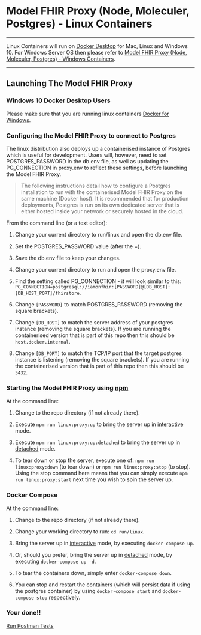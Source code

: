 # Model FHIR Proxy (Node, Moleculer, Postgres) - Linux Containers

---

Linux Containers will run on [Docker Desktop](https://www.docker.com/products/docker-desktop) for Mac, Linux and Windows 10. For Windows Server OS then please refer to [Model FHIR Proxy (Node, Moleculer, Postgres) - Windows Containers](windows.md).

---

## Launching The Model FHIR Proxy

### Windows 10 Docker Desktop Users
Please make sure that you are running linux containers [Docker for Windows](https://docs.docker.com/docker-for-windows/#switch-between-windows-and-linux-containers).

### Configuring the Model FHIR Proxy to connect to Postgres
The linux distribution also deploys up a containerised instance of Postgres which is useful for development. Users will, however, need to set POSTGRES_PASSWORD in the db.env file, as well as updating the PG_CONNECTION in proxy.env to reflect these settings, before launching the Model FHIR Proxy.

> The following instructions detail how to configure a Postgres installation to run with the containerised Model FHIR Proxy on the same machine (Docker host). It is recommended that for production deployments, Postgres is run on its own dedicated server that is either hosted inside your network or securely hosted in the cloud.

From the command line (or a text editor):

1. Change your current directory to run/linux and open the db.env file.

2. Set the POSTGRES_PASSWORD value (after the =).

3. Save the db.env file to keep your changes.

4. Change your current directory to run and open the proxy.env file.

5. Find the setting called PG_CONNECTION - it will look similar to this: `PG_CONNECTION=postgresql://iamonfhir:[PASSWORD]@[DB_HOST]:[DB_HOST_PORT]/fhirstore`.

6. Change `[PASSWORD]` to match POSTGRES_PASSWORD (removing the square brackets).

7. Change `[DB_HOST]` to match the server address of your postgres instance (removing the square brackets). If you are running the containerised version that is part of this repo then this should be `host.docker.internal`.

8. Change `[DB_PORT]` to match the TCP/IP port that the target postgres instance is listening (removing the square brackets). If you are running the containerised version that is part of this repo then this should be `5432`.

### Starting the Model FHIR Proxy using [npm](https://www.npmjs.com)
At the command line:

1. Change to the repo directory (if not already there).

2. Execute `npm run linux:proxy:up` to bring the server up in [interactive](https://docs.docker.com/engine/reference/commandline/exec/) mode.

3. Execute `npm run linux:proxy:up:detached` to bring the server up in [detached](https://docs.docker.com/engine/reference/commandline/exec/) mode.

4. To tear down or stop the server, execute one of: `npm run linux:proxy:down` (to tear down) or `npm run linux:proxy:stop` (to stop). Using the stop command here means that you can simply execute `npm run linux:proxy:start` next time you wish to spin the server up.

### Docker Compose
At the command line:

1. Change to the repo directory (if not already there).

2. Change your working directory to run: `cd run/linux`.

3. Bring the server up in [interactive](https://docs.docker.com/engine/reference/commandline/exec/) mode, by executing `docker-compose up`.

4. Or, should you prefer, bring the server up in [detached](https://docs.docker.com/engine/reference/commandline/exec/) mode, by executing `docker-compose up -d`.

5. To tear the containers down, simply enter `docker-compose down`.

6. You can stop and restart the containers (which will persist data if using the postgres container) by using `docker-compose start` and `docker-compose stop` respectively.

### Your done!!

[Run Postman Tests](../README.md#run-the-model-fhir-proxy-postman-collection-and-environment)